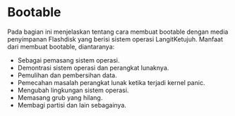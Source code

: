 # Bootable

Pada bagian ini menjelaskan tentang cara membuat bootable dengan media penyimpanan Flashdisk yang berisi sistem operasi LangitKetujuh. Manfaat dari membuat bootable, diantaranya:

- Sebagai pemasang sistem operasi.
- Demontrasi sistem operasi dan perangkat lunaknya.
- Pemulihan dan pembersihan data.
- Pemecahan masalah perangkat lunak ketika terjadi kernel panic.
- Mengubah lingkungan sistem operasi.
- Memasang grub yang hilang.
- Membagi partisi dan lain sebagainya.
